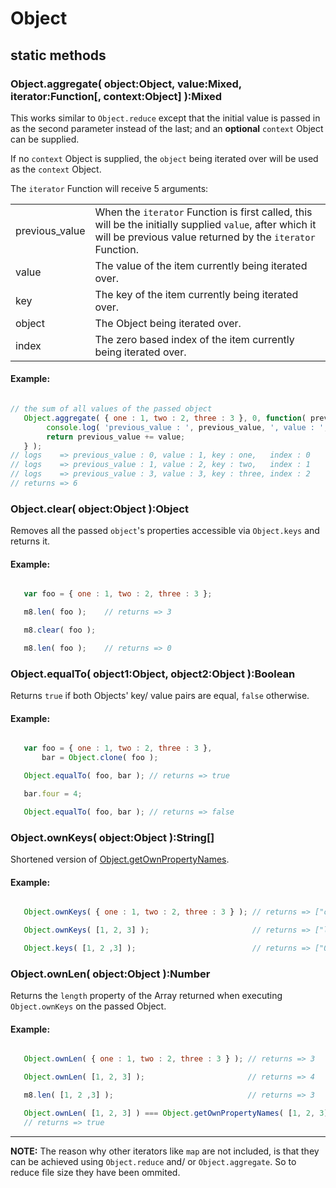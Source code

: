 # Object

## static methods

### Object.aggregate( object:Object, value:Mixed, iterator:Function[, context:Object] ):Mixed
This works similar to `Object.reduce` except that the initial value is passed in as the second parameter instead of the last; and an **optional** `context` Object can be supplied.

If no `context` Object is supplied, the `object` being iterated over will be used as the `context` Object.

The `iterator` Function will receive 5 arguments:

<table border="0" cellpadding="0" cellspacing="0" width="100%">
	<tr><td>previous_value</td><td>When the <code>iterator</code> Function is first called, this will be the initially supplied <code>value</code>, after which it will be previous value returned by the <code>iterator</code> Function.</td></tr>
	<tr><td>value</td><td>The value of the item currently being iterated over.</td></tr>
	<tr><td>key</td><td>The key of the item currently being iterated over.</td></tr>
	<tr><td>object</td><td>The Object being iterated over.</td></tr>
	<tr><td>index</td><td>The zero based index of the item currently being iterated over.</td></tr>
</table>

#### Example:

```javascript

// the sum of all values of the passed object
   Object.aggregate( { one : 1, two : 2, three : 3 }, 0, function( previous_value, value, key, index, object ) {
        console.log( 'previous_value : ', previous_value, ', value : ', value, ', key : ', key, ', index : ', index );
		return previous_value += value;
   } );
// logs    => previous_value : 0, value : 1, key : one,   index : 0
// logs    => previous_value : 1, value : 2, key : two,   index : 1
// logs    => previous_value : 3, value : 3, key : three, index : 2
// returns => 6

```

### Object.clear( object:Object ):Object
Removes all the passed `object`'s properties accessible via `Object.keys` and returns it.

#### Example:

```javascript

   var foo = { one : 1, two : 2, three : 3 };

   m8.len( foo );    // returns => 3

   m8.clear( foo );

   m8.len( foo );    // returns => 0

```

### Object.equalTo( object1:Object, object2:Object ):Boolean
Returns `true` if both Objects' key/ value pairs are equal, `false` otherwise.

#### Example:

```javascript

   var foo = { one : 1, two : 2, three : 3 },
       bar = Object.clone( foo );

   Object.equalTo( foo, bar ); // returns => true

   bar.four = 4;

   Object.equalTo( foo, bar ); // returns => false

```

### Object.ownKeys( object:Object ):String[]
Shortened version of [Object.getOwnPropertyNames](https://developer.mozilla.org/en/JavaScript/Reference/Global_Objects/Object/getOwnPropertyNames).

#### Example:

```javascript

   Object.ownKeys( { one : 1, two : 2, three : 3 } ); // returns => ["one", "two", "three"]

   Object.ownKeys( [1, 2, 3] );                       // returns => ["length", "0", "1", "2"]

   Object.keys( [1, 2 ,3] );                          // returns => ["0", "1", "2"]

```

### Object.ownLen( object:Object ):Number
Returns the `length` property of the Array returned when executing `Object.ownKeys` on the passed Object.

#### Example:

```javascript

   Object.ownLen( { one : 1, two : 2, three : 3 } ); // returns => 3

   Object.ownLen( [1, 2, 3] );                       // returns => 4

   m8.len( [1, 2 ,3] );                              // returns => 3

   Object.ownLen( [1, 2, 3] ) === Object.getOwnPropertyNames( [1, 2, 3] ).length
   // returns => true

```

---------------------------------------

**NOTE:** The reason why other iterators like `map` are not included, is that they can be achieved using `Object.reduce` and/ or `Object.aggregate`. So to reduce file size they have been ommited.
